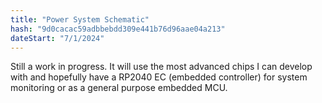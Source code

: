```yaml
---
title: "Power System Schematic"
hash: "9d0cacac59adbbebdd309e441b76d96aae04a213"
dateStart: "7/1/2024"
---
```


Still a work in progress. It will use the most advanced chips I can develop with and hopefully have a RP2040 EC (embedded controller) for system monitoring or as a general purpose embedded MCU.
